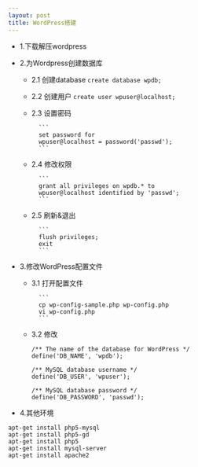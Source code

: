 ```yaml
---
layout: post
title: WordPress搭建
---
```


* 1.下载解压wordpress

* 2.为Wordpress创建数据库
    * 2.1 创建database
           `create database wpdb;`
    * 2.2 创建用户
            `create user wpuser@localhost;`
    * 2.3 设置密码

            ```
            set password for 
            wpuser@localhost = password('passwd');
            ```

    * 2.4 修改权限

            ```
            grant all privileges on wpdb.* to 
            wpuser@localhost identified by 'passwd'; 
            ```

    * 2.5 刷新&退出

            ```
            flush privileges;
            exit
            ```

* 3.修改WordPress配置文件  
    * 3.1 打开配置文件

            ```
            cp wp-config-sample.php wp-config.php
            vi wp-config.php
            ```

    * 3.2 修改

        ```
        /** The name of the database for WordPress */
        define('DB_NAME', 'wpdb');

        /** MySQL database username */
        define('DB_USER', 'wpuser');

        /** MySQL database password */
        define('DB_PASSWORD', 'passwd');
        ```

* 4.其他环境
```     
apt-get install php5-mysql
apt-get install php5-gd
apt-get install php5
apt-get install mysql-server
apt-get install apache2
```       
    
